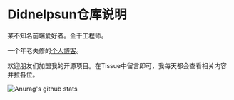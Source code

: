 # Didnelpsun仓库说明

某不知名前端爱好者。全干工程师。

一个年老失修的[个人博客](https://didnelpsun.github.io)。

欢迎朋友们加盟我的开源项目。在Tissue中留言即可，我每天都会查看相关内容并拉各位。

![Anurag's github stats](https://github-readme-stats.vercel.app/api?username=Didnelpsun&show_icons=true&theme=dark)
